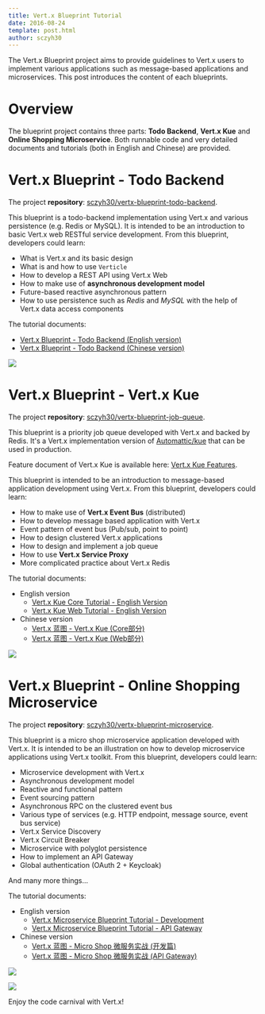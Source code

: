 ```yaml
---
title: Vert.x Blueprint Tutorial
date: 2016-08-24
template: post.html
author: sczyh30
---
```


The Vert.x Blueprint project aims to provide guidelines to Vert.x users to implement various applications such as message-based applications and microservices. This post introduces the content of each blueprints.

# Overview

The blueprint project contains three parts: **Todo Backend**, **Vert.x Kue** and **Online Shopping Microservice**. Both runnable code and very detailed documents and tutorials (both in English and Chinese) are provided.

# Vert.x Blueprint - Todo Backend

The project **repository**: [sczyh30/vertx-blueprint-todo-backend](https://github.com/sczyh30/vertx-blueprint-todo-backend).

This blueprint is a todo-backend implementation using Vert.x and various persistence (e.g. Redis or MySQL). It is intended to be an introduction to basic Vert.x web RESTful service development. From this blueprint, developers could learn:

- What is Vert.x and its basic design
- What is and how to use `Verticle`
- How to develop a REST API using Vert.x Web
- How to make use of **asynchronous development model**
- Future-based reactive asynchronous pattern
- How to use persistence such as *Redis* and *MySQL* with the help of Vert.x data access components

The tutorial documents:

- [Vert.x Blueprint - Todo Backend (English version)](http://sczyh30.github.io/vertx-blueprint-todo-backend/)
- [Vert.x Blueprint - Todo Backend (Chinese version)](http://sczyh30.github.io/vertx-blueprint-todo-backend/cn/)

![](https://raw.githubusercontent.com/sczyh30/vertx-blueprint-todo-backend/master/docs/img/vertx-todobackend-ui.png)

# Vert.x Blueprint - Vert.x Kue

The project **repository**: [sczyh30/vertx-blueprint-job-queue](https://github.com/sczyh30/vertx-blueprint-job-queue).

This blueprint is a priority job queue developed with Vert.x and backed by Redis. It's a Vert.x implementation version of [Automattic/kue](https://github.com/Automattic/kue) that can be used in production.

Feature document of Vert.x Kue is available here: [Vert.x Kue Features](https://github.com/sczyh30/vertx-blueprint-job-queue/blob/master/docs/en/vertx-kue-features-en.md).

This blueprint is intended to be an introduction to message-based application development using Vert.x. From this blueprint, developers could learn:

- How to make use of **Vert.x Event Bus** (distributed)
- How to develop message based application with Vert.x
- Event pattern of event bus (Pub/sub, point to point)
- How to design clustered Vert.x applications
- How to design and implement a job queue
- How to use **Vert.x Service Proxy**
- More complicated practice about Vert.x Redis

The tutorial documents:

- English version
  - [Vert.x Kue Core Tutorial - English Version](http://sczyh30.github.io/vertx-blueprint-job-queue/kue-core/index.html)
  - [Vert.x Kue Web Tutorial - English Version](http://sczyh30.github.io/vertx-blueprint-job-queue/kue-http/index.html)
- Chinese version
  - [Vert.x 蓝图 - Vert.x Kue (Core部分)](http://sczyh30.github.io/vertx-blueprint-job-queue/cn/kue-core/index.html)
  - [Vert.x 蓝图 - Vert.x Kue (Web部分)](http://sczyh30.github.io/vertx-blueprint-job-queue/cn/kue-http/index.html)

![](https://raw.githubusercontent.com/sczyh30/vertx-blueprint-job-queue/master/docs/images/vertx_kue_ui_1.png)

# Vert.x Blueprint - Online Shopping Microservice

The project **repository**: [sczyh30/vertx-blueprint-microservice](https://github.com/sczyh30/vertx-blueprint-microservice).

This blueprint is a micro shop microservice application developed with Vert.x. It is intended to be an illustration on how to develop microservice applications using Vert.x toolkit. From this blueprint, developers could learn:

- Microservice development with Vert.x
- Asynchronous development model
- Reactive and functional pattern
- Event sourcing pattern
- Asynchronous RPC on the clustered event bus
- Various type of services (e.g. HTTP endpoint, message source, event bus service)
- Vert.x Service Discovery
- Vert.x Circuit Breaker
- Microservice with polyglot persistence
- How to implement an API Gateway
- Global authentication (OAuth 2 + Keycloak)

And many more things...

The tutorial documents:

- English version
  - [Vert.x Microservice Blueprint Tutorial - Development](http://sczyh30.github.io/vertx-blueprint-microservice/index.html)
  - [Vert.x Microservice Blueprint Tutorial - API Gateway](http://sczyh30.github.io/vertx-blueprint-microservice/api-gateway.html)
- Chinese version
  - [Vert.x 蓝图 - Micro Shop 微服务实战 (开发篇)](http://sczyh30.github.io/vertx-blueprint-microservice/cn/index.html)
  - [Vert.x 蓝图 - Micro Shop 微服务实战 (API Gateway)](http://sczyh30.github.io/vertx-blueprint-microservice/cn/api-gateway.html)

![](https://raw.githubusercontent.com/sczyh30/vertx-blueprint-microservice/master/docs/images/shopping-spa-product-detail.png)

![](https://raw.githubusercontent.com/sczyh30/vertx-blueprint-microservice/master/docs/images/monitor-dashboard.png)


Enjoy the code carnival with Vert.x!
